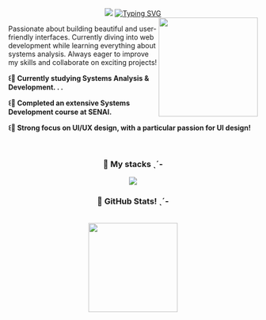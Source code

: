 <div align="center">
    <img src= "https://capsule-render.vercel.app/api?type=waving&height=150&color=F7D1F2">
  <a href="https://git.io/typing-svg">
    <a href="https://git.io/typing-svg"><img src="https://readme-typing-svg.demolab.com?font=Fira+Code&pause=1000&color=F7D1F2&width=435&lines=-%CB%8B%CB%8F++Welcome+to+my+profile!+%E2%98%86+%CB%8E%CB%8A-" alt="Typing SVG" /></a>
  </a>
</div>


  
<img align="right" height = "200px" alt="" src="https://i.pinimg.com/originals/38/83/8d/38838d2369fe10f9e3f03e92bde4883c.gif">

<p align="left">Passionate about building beautiful and user-friendly interfaces. Currently diving into web development while learning everything about systems analysis. Always eager to improve my skills and collaborate on exciting projects!

**<p align="left"> ꒰🐇 Currently studying Systems Analysis & Development. . .**

**<p align="left"> ꒰🐇 Completed an extensive Systems Development course at SENAI.**

 **<p align="left"> ꒰🐇 Strong focus on UI/UX design, with a particular passion for UI design!**




<br>
<h3 align="center">🎀 My stacks ˎˊ-</h3>

<p align="center">
  <a href="https://skillicons.dev">
    <img src="https://skillicons.dev/icons?i=react,html,css,sass,figma,js,ts,git,github,py,mysql" />
  </a>
    <br>
</p>


<div style="text-align: center;" align="center">
  <h3 align="center">🎀 GitHub Stats! ˎˊ-</h3>
  <br>
  <img height="180em" src="https://github-readme-stats.vercel.app/api?username=lewinott&show_icons=true&theme=dracula"/>
</div>

